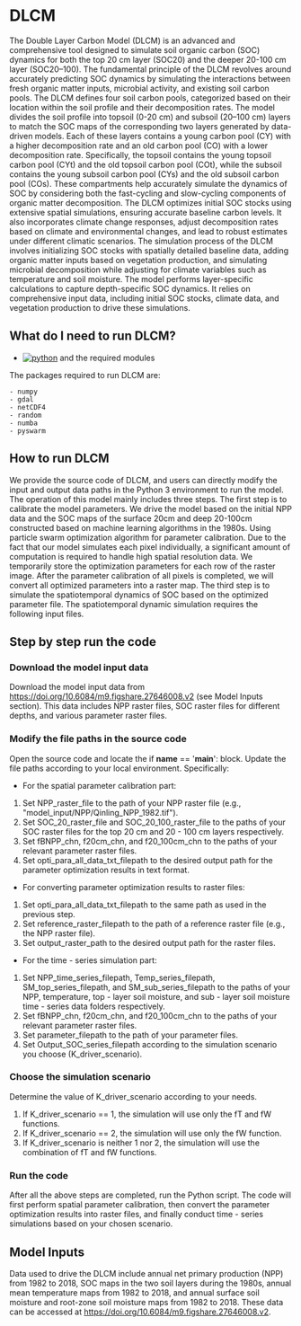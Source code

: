 # DLCM
The Double Layer Carbon Model (DLCM) is an advanced and comprehensive tool designed to simulate soil organic carbon (SOC) dynamics for both the top 20 cm layer (SOC20) and the deeper 20-100 cm layer (SOC20–100). The fundamental principle of the DLCM revolves around accurately predicting SOC dynamics by simulating the interactions between fresh organic matter inputs, microbial activity, and existing soil carbon pools. The DLCM defines four soil carbon pools, categorized based on their location within the soil profile and their decomposition rates. The model divides the soil profile into topsoil (0-20 cm) and subsoil (20–100 cm) layers to match the SOC maps of the corresponding two layers generated by data-driven models. Each of these layers contains a young carbon pool (CY) with a higher decomposition rate and an old carbon pool (CO) with a lower decomposition rate. Specifically, the topsoil contains the young topsoil carbon pool (CYt) and the old topsoil carbon pool (COt), while the subsoil contains the young subsoil carbon pool (CYs) and the old subsoil carbon pool (COs). These compartments help accurately simulate the dynamics of SOC by considering both the fast-cycling and slow-cycling components of organic matter decomposition. The DLCM optimizes initial SOC stocks using extensive spatial simulations, ensuring accurate baseline carbon levels. It also incorporates climate change responses, adjust decomposition rates based on climate and environmental changes, and lead to robust estimates under different climatic scenarios. The simulation process of the DLCM involves initializing SOC stocks with spatially detailed baseline data, adding organic matter inputs based on vegetation production, and simulating microbial decomposition while adjusting for climate variables such as temperature and soil moisture. The model performs layer-specific calculations to capture depth-specific SOC dynamics. It relies on comprehensive input data, including initial SOC stocks, climate data, and vegetation production to drive these simulations.
## What do I need to run DLCM?
* [![python](https://img.shields.io/badge/Python-3-3776AB.svg?style=flat&logo=python&logoColor=white)](https://www.python.org) and the required modules

The packages required to run DLCM are:

```
- numpy
- gdal
- netCDF4
- random
- numba
- pyswarm
```
## How to run DLCM
We provide the source code of DLCM, and users can directly modify the input and output data paths in the Python 3 environment to run the model.
The operation of this model mainly includes three steps. The first step is to calibrate the model parameters. We drive the model based on the initial NPP data and the SOC maps of the surface 20cm and deep 20-100cm constructed based on machine learning algorithms in the 1980s. Using particle swarm optimization algorithm for parameter calibration. Due to the fact that our model simulates each pixel individually, a significant amount of computation is required to handle high spatial resolution data. We temporarily store the optimization parameters for each row of the raster image. After the parameter calibration of all pixels is completed, we will convert all optimized parameters into a raster map. The third step is to simulate the spatiotemporal dynamics of SOC based on the optimized parameter file. The spatiotemporal dynamic simulation requires the following input files.
## Step by step run the code
### Download the model input data
Download the model input data from https://doi.org/10.6084/m9.figshare.27646008.v2 (see Model Inputs section). This data includes NPP raster files, SOC raster files for different depths, and various parameter raster files.
### Modify the file paths in the source code
Open the source code and locate the if __name__ == '__main__': block. Update the file paths according to your local environment. Specifically:
- For the spatial parameter calibration part:
1. Set NPP_raster_file to the path of your NPP raster file (e.g., "model_input/NPP/Qinling_NPP_1982.tif").
2. Set SOC_20_raster_file and SOC_20_100_raster_file to the paths of your SOC raster files for the top 20 cm and 20 - 100 cm layers respectively.
3. Set fBNPP_chn, f20cm_chn, and f20_100cm_chn to the paths of your relevant parameter raster files.
4. Set opti_para_all_data_txt_filepath to the desired output path for the parameter optimization results in text format.
- For converting parameter optimization results to raster files:
1. Set opti_para_all_data_txt_filepath to the same path as used in the previous step.
2. Set reference_raster_filepath to the path of a reference raster file (e.g., the NPP raster file).
3. Set output_raster_path to the desired output path for the raster files.
- For the time - series simulation part:
1. Set NPP_time_series_filepath, Temp_series_filepath, SM_top_series_filepath, and SM_sub_series_filepath to the paths of your NPP, temperature, top - layer soil moisture, and sub - layer soil moisture time - series data folders respectively.
2. Set fBNPP_chn, f20cm_chn, and f20_100cm_chn to the paths of your relevant parameter raster files.
3. Set parameter_filepath to the path of your parameter files.
4. Set Output_SOC_series_filepath according to the simulation scenario you choose (K_driver_scenario).
### Choose the simulation scenario
Determine the value of K_driver_scenario according to your needs.
1. If K_driver_scenario == 1, the simulation will use only the fT and fW functions.
2. If K_driver_scenario == 2, the simulation will use only the fW function.
3. If K_driver_scenario is neither 1 nor 2, the simulation will use the combination of fT and fW functions.
### Run the code
After all the above steps are completed, run the Python script. The code will first perform spatial parameter calibration, then convert the parameter optimization results into raster files, and finally conduct time - series simulations based on your chosen scenario.
## Model Inputs
Data used to drive the DLCM include annual net primary production (NPP) from 1982 to 2018, SOC maps in the two soil layers during the 1980s, annual mean temperature maps from 1982 to 2018, and annual surface soil moisture and root-zone soil moisture maps from 1982 to 2018.
These data can be accessed at https://doi.org/10.6084/m9.figshare.27646008.v2.
